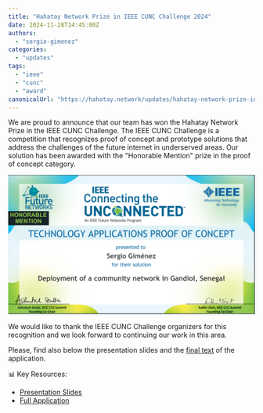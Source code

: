 ```yaml
---
title: "Hahatay Network Prize in IEEE CUNC Challenge 2024"
date: 2024-11-28T14:45:00Z
authors: 
  - "sergio-gimenez"  
categories: 
  - "updates"
tags: 
  - "ieee"
  - "cunc"
  - "award"
canonicalUrl: "https://hahatay.network/updates/hahatay-network-prize-in-ieee-cunc-challenge-2024/" 
---
```


We are proud to announce that our team has won the Hahatay Network Prize in the IEEE CUNC Challenge. The IEEE CUNC Challenge is a competition that recognizes proof of concept and prototype solutions that address the challenges of the future internet in underserved areas. Our solution has been awarded with the "Honorable Mention" prize in the proof of concept category.

![ieee_certificate](images/IEEE-CTU2024-winners-certificate-Sergio-Gimenez_1.png)

We would like to thank the IEEE CUNC Challenge organizers for this recognition and we look forward to continuing our work in this area.

Please, find also below  the presentation slides and the [final text](./files/Connected_the_unconnected_application_final.pdf) of the application.

📊 Key Resources:

* [Presentation Slides](files/IEEE-CTU-Presentation-Hahatay-Network.odp)
* [Full Application](files/Connected_the_unconnected_application_final.pdf)
